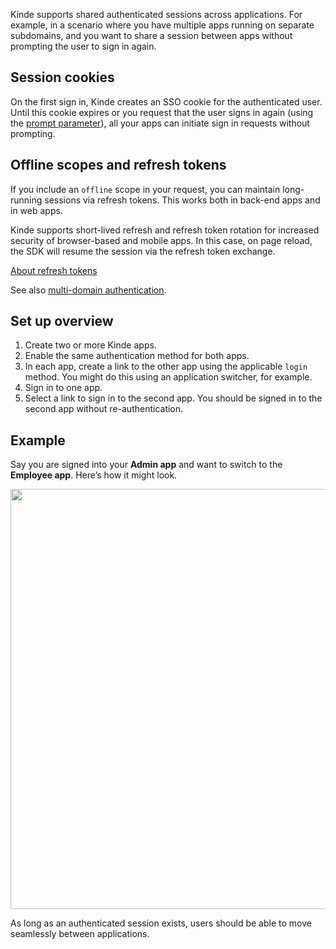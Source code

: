 
Kinde supports shared authenticated sessions across applications. For example, in a scenario where you have multiple apps running on separate subdomains, and you want to share a session between apps without prompting the user to sign in again.

## Session cookies

On the first sign in, Kinde creates an SSO cookie for the authenticated user. Until this cookie expires or you request that the user signs in again (using the [prompt parameter](/developer-tools/about/using-kinde-without-an-sdk/#prompt)), all your apps can initiate sign in requests without prompting.

## Offline scopes and refresh tokens

If you include an `offline` scope in your request, you can maintain long-running sessions via refresh tokens. This works both in back-end apps and in web apps.

Kinde supports short-lived refresh and refresh token rotation for increased security of browser-based and mobile apps. In this case, on page reload, the SDK will resume the session via the refresh token exchange.

[About refresh tokens](/build/tokens/refresh-tokens/)

See also [multi-domain authentication](/authenticate/about-auth/about-authentication/#multi-domain-authentication).

## Set up overview

1. Create two or more Kinde apps.
2. Enable the same authentication method for both apps.
3. In each app, create a link to the other app using the applicable `login` method. You might do this using an application switcher, for example.
4. Sign in to one app.
5. Select a link to sign in to the second app. You should be signed in to the second app without re-authentication.

## Example

Say you are signed into your **Admin app** and want to switch to the **Employee app**. Here’s how it might look.

<img
  src="https://imagedelivery.net/skPPZTHzSlcslvHjesZQcQ/6a56c72a-21ea-4bc7-6b6d-f79efd1bda00/public"
  alt=""
  width="672px"
  height="auto"
  fetchpriority="low"
  loading="lazy"
  decoding="async"
/>

As long as an authenticated session exists, users should be able to move seamlessly between applications.
